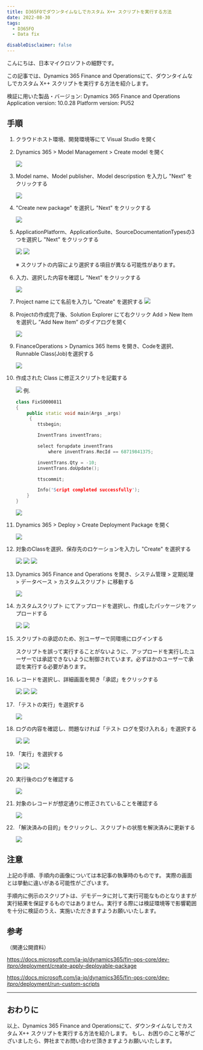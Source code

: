 ```yaml
---
title: D365FOでダウンタイムなしでカスタム X++ スクリプトを実行する方法
date: 2022-08-30
tags:
  - D365FO
  - Data fix

disableDisclaimer: false
---
```


こんにちは、日本マイクロソフトの細野です。

この記事では、Dynamics 365 Finance and Operationsにて、ダウンタイムなしでカスタム X++ スクリプトを実行する方法を紹介します。

検証に用いた製品・バージョン: Dynamics 365 Finance and Operations Application version: 10.0.28 Platform version: PU52
<!-- more -->


## 手順
1. クラウドホスト環境、開発環境等にて Visual Studio を開く
2. Dynamics 365 > Model Management > Create model を開く

    ![](./how-to-run-custom-script-d365fo/step2.png)
3.  Model name、Model publisher、Model descripstion を入力し "Next" をクリックする

    ![](./how-to-run-custom-script-d365fo/step3.png)
4.  "Create new package" を選択し "Next" をクリックする

    ![](./how-to-run-custom-script-d365fo/step4.png)

5. ApplicationPlatform、ApplicationSuite、SourceDocumentationTypesの3つを選択し "Next" をクリックする

    ![](./how-to-run-custom-script-d365fo/step5-1.png)
    ![](./how-to-run-custom-script-d365fo/step5-2.png)

    ※ スクリプトの内容により選択する項目が異なる可能性があります。

6. 入力、選択した内容を確認し "Next" をクリックする

    ![](./how-to-run-custom-script-d365fo/step6.png)

7. Project name にて名前を入力し "Create" を選択する
    ![](./how-to-run-custom-script-d365fo/step7.png)

8. Projectの作成完了後、Solution Explorer にて右クリック Add > New Item を選択し ”Add New Item” のダイアログを開く

    ![](./how-to-run-custom-script-d365fo/step8.png)

9.  FinanceOperations > Dynamics 365 Items を開き、Codeを選択、Runnable Class(Job)を選択する

    ![](./how-to-run-custom-script-d365fo/step9.png)

10. 作成された Class に修正スクリプトを記載する

    ![](./how-to-run-custom-script-d365fo/step10-1.png)
例. 
    ``` c++
    class FixSO000811
    {
        public static void main(Args _args)
         {
            ttsbegin;

            InventTrans inventTrans;

            select forupdate inventTrans
                where inventTrans.RecId == 68719841375;

            inventTrans.Qty = -10;
            inventTrans.doUpdate();

            ttscommit;

            Info('Script completed successfully');
        }
    }
    ```


    ![](./how-to-run-custom-script-d365fo/step10-2.png)


11.	Dynamics 365 > Deploy > Create Deployment Package を開く

    ![](./how-to-run-custom-script-d365fo/step11.png)

12.	対象のClassを選択、保存先のロケーションを入力し "Create" を選択する

    ![](./how-to-run-custom-script-d365fo/step12-1.png)
    ![](./how-to-run-custom-script-d365fo/step12-2.png)
    ![](./how-to-run-custom-script-d365fo/step12-3.png)

13.	Dynamics 365 Finance and Operations を開き、システム管理 > 定期処理 > データベース > カスタムスクリプト に移動する

    ![](./how-to-run-custom-script-d365fo/step13.png)

14.	カスタムスクリプト にてアップロードを選択し、作成したパッケージをアップロードする

    ![](./how-to-run-custom-script-d365fo/step14-1.png)
    ![](./how-to-run-custom-script-d365fo/step14-2.png)

15.	スクリプトの承認のため、別ユーザーで同環境にログインする

    スクリプトを誤って実行することがないように、アップロードを実行したユーザーでは承認できないように制御されています。必ずほかのユーザーで承認を実行する必要があります。

16.	レコードを選択し、詳細画面を開き「承認」をクリックする

    ![](./how-to-run-custom-script-d365fo/step16-1.png)
    ![](./how-to-run-custom-script-d365fo/step16-2.png)
    ![](./how-to-run-custom-script-d365fo/step16-3.png)


17.	「テストの実行」を選択する

    ![](./how-to-run-custom-script-d365fo/step17.png)

18. ログの内容を確認し、問題なければ「テスト ログを受け入れる」を選択する

    ![](./how-to-run-custom-script-d365fo/step18-1.png)
    ![](./how-to-run-custom-script-d365fo/step18-2.png)


19. 「実行」を選択する

    ![](./how-to-run-custom-script-d365fo/step19-1.png)
    ![](./how-to-run-custom-script-d365fo/step19-2.png)


20. 実行後のログを確認する

    ![](./how-to-run-custom-script-d365fo/step20.png)

21. 対象のレコードが想定通りに修正されていることを確認する

    ![](./how-to-run-custom-script-d365fo/step21.png)

22. 「解決済みの目的」をクリックし、スクリプトの状態を解決済みに更新する

    ![](./how-to-run-custom-script-d365fo/step22.png)


## 注意
上記の手順、手順内の画像については本記事の執筆時のものです。
実際の画面とは挙動に違いがある可能性がございます。

手順内に例示のスクリプトは、デモデータに対して実行可能なものとなりますが実行結果を保証するものではありません。実行する際には検証環境等で影響範囲を十分に検証のうえ、実施いただきますようお願いいたします。

## 参考

（関連公開資料）

https://docs.microsoft.com/ja-jp/dynamics365/fin-ops-core/dev-itpro/deployment/create-apply-deployable-package

https://docs.microsoft.com/ja-jp/dynamics365/fin-ops-core/dev-itpro/deployment/run-custom-scripts

---
## おわりに  

以上、Dynamics 365 Finance and Operationsにて、ダウンタイムなしでカスタム X++ スクリプトを実行する方法を紹介します。
もし、お困りのこと等がございましたら、弊社までお問い合わせ頂きますようお願いいたします。
